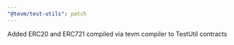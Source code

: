 ```yaml
---
"@tevm/test-utils": patch
---
```


Added ERC20 and ERC721 compiled via tevm compiler to TestUtil contracts
